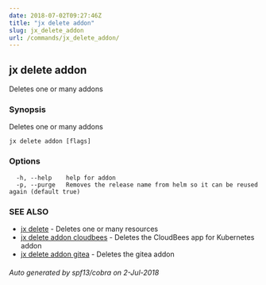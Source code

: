 ```yaml
---
date: 2018-07-02T09:27:46Z
title: "jx delete addon"
slug: jx_delete_addon
url: /commands/jx_delete_addon/
---
```

## jx delete addon

Deletes one or many addons

### Synopsis

Deletes one or many addons

```
jx delete addon [flags]
```

### Options

```
  -h, --help    help for addon
  -p, --purge   Removes the release name from helm so it can be reused again (default true)
```

### SEE ALSO

* [jx delete](/commands/jx_delete/)	 - Deletes one or many resources
* [jx delete addon cloudbees](/commands/jx_delete_addon_cloudbees/)	 - Deletes the CloudBees app for Kubernetes addon
* [jx delete addon gitea](/commands/jx_delete_addon_gitea/)	 - Deletes the gitea addon

###### Auto generated by spf13/cobra on 2-Jul-2018
